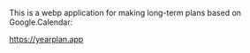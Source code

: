 This is a webp application for making long-term plans based on Google.Calendar:

https://yearplan.app
